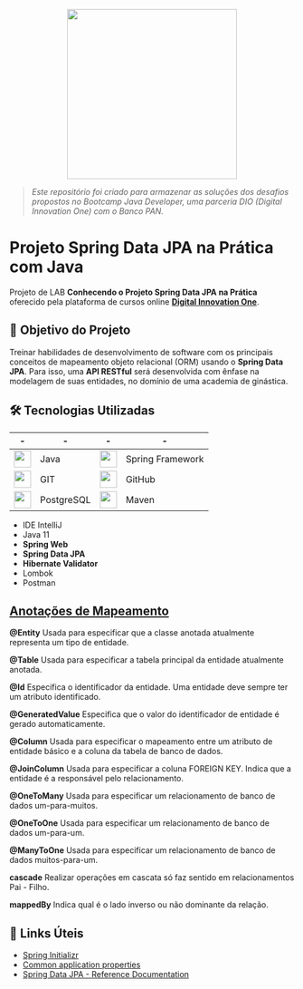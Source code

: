 <p align="center">
  <img width="300px" src="https://user-images.githubusercontent.com/13790608/230697094-3c4f6836-bbcd-42fb-b770-f6698fb4cf7e.png">
</p>

>*Este repositório foi criado para armazenar as soluções dos desafios propostos no Bootcamp Java Developer, uma parceria DIO (Digital Innovation One) com o Banco PAN.*

<h1>Projeto Spring Data JPA na Prática com Java</h1>
<p> Projeto de LAB <strong>Conhecendo o Projeto Spring Data JPA na Prática</strong> oferecido pela plataforma de cursos online <a href="https://dio.me/"><strong> Digital Innovation One</strong></a>.<br>

<h2>🎯 Objetivo do Projeto</h2>
<p>Treinar habilidades de desenvolvimento de software com os principais conceitos de mapeamento objeto relacional (ORM) usando o <strong>Spring Data JPA</strong>. Para isso, uma <strong>API RESTful</strong> será desenvolvida com ênfase na modelagem de suas entidades, no domínio de uma academia de ginástica.</p>


<h2>🛠 Tecnologias Utilizadas</h2>

| - | - | - | - |
|---|---|---|---|
|<img width="30px" src="https://cdn.jsdelivr.net/gh/devicons/devicon/icons/java/java-original.svg"/>|Java|<img width="30px" src="https://cdn.jsdelivr.net/gh/devicons/devicon/icons/spring/spring-original.svg"/>|Spring Framework|
|<img width="30px" src="https://cdn.jsdelivr.net/gh/devicons/devicon/icons/git/git-original.svg"/>|GIT|<img width="30px" src="https://user-images.githubusercontent.com/13790608/230699259-29f91eda-dd18-4d7d-8ad3-e5fabd71663b.png"/>|GitHub|
|<img width="30px" src="https://cdn.jsdelivr.net/gh/devicons/devicon/icons/postgresql/postgresql-original.svg"/>|PostgreSQL|<img width="30px" src="https://user-images.githubusercontent.com/13790608/230749826-89ea1de0-db74-406f-9a25-0b5027627ab7.png"/>|Maven

<ul>
    <li>IDE IntelliJ</li>
    <li>Java 11</li>
    <li><strong>Spring Web</strong></li>
    <li><strong>Spring Data JPA</strong></li>
    <li><strong>Hibernate Validator</strong></li>
    <li>Lombok</li>
    <li>Postman</li>
</ul>


<h2><a href="https://strn.com.br/artigos/2018/12/11/todas-as-anota%C3%A7%C3%B5es-do-jpa-anota%C3%A7%C3%B5es-de-mapeamento/"> Anotações de Mapeamento </a></h2>

<strong>@Entity</strong>
Usada para especificar que a classe anotada atualmente representa um tipo de entidade.

<strong>@Table</strong>
Usada para especificar a tabela principal da entidade atualmente anotada.

<strong>@Id</strong>
Especifica o identificador da entidade. Uma entidade deve sempre ter um atributo identificado.

<strong>@GeneratedValue</strong>
Especifica que o valor do identificador de entidade é gerado automaticamente.

<strong>@Column</strong>
Usada para especificar o mapeamento entre um atributo de entidade básico e a coluna da tabela de banco de dados.

<strong>@JoinColumn</strong>
Usada para especificar a coluna FOREIGN KEY. Indica que a entidade é a responsável pelo relacionamento.

<strong>@OneToMany</strong>
Usada para especificar um relacionamento de banco de dados um-para-muitos.

<strong>@OneToOne</strong>
Usada para especificar um relacionamento de banco de dados um-para-um.

<strong>@ManyToOne</strong>
Usada para especificar um relacionamento de banco de dados muitos-para-um.

<strong>cascade</strong>
Realizar operações em cascata só faz sentido em relacionamentos Pai - Filho.

<strong>mappedBy</strong>
Indica qual é o lado inverso ou não dominante da relação.

<h2>🔗 Links Úteis</h2>
<ul>
    <li><a href="https://start.spring.io/#!type=maven-project&language=java&platformVersion=2.6.1&packaging=jar&jvmVersion=11&groupId=me.dio.academia&artifactId=academia-digital&name=academia-digital&description=Tutorial%20API%20RESTful%20modelando%20sistema%20de%20academia%20de%20gin%C3%A1stica&packageName=me.dio.academia.digital&dependencies=web,data-jpa,postgresql,validation,lombok">Spring Initializr</a></li>
    <li><a href="https://docs.spring.io/spring-boot/docs/2.0.x/reference/html/common-application-properties.html">Common application properties</a></li>
    <li><a href="https://docs.spring.io/spring-data/jpa/docs/current/reference/html/#jpa.repositories">Spring Data JPA - Reference Documentation</a></li>
</ul>
